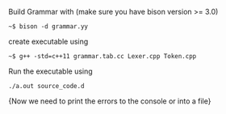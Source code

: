 Build Grammar with (make sure you have bison version >= 3.0)
```
~$ bison -d grammar.yy
```

create executable using 
```
~$ g++ -std=c++11 grammar.tab.cc Lexer.cpp Token.cpp
```

Run the executable using
```
./a.out source_code.d 
```
{Now we need to print the errors to the console or into a file}

